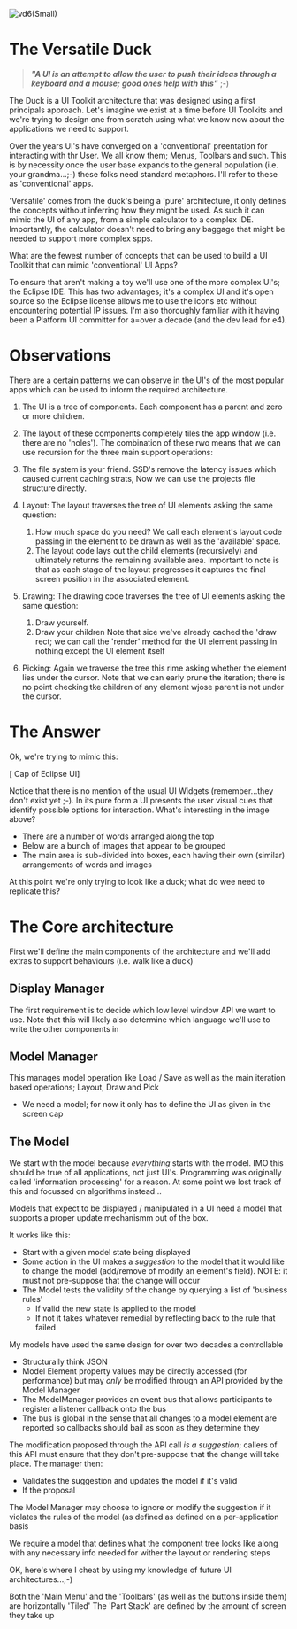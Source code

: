 ![vd6(Small)](https://github.com/E4Eric/TheDuck/assets/2371669/7fc8409f-e41a-41b2-b3a1-10b412423489)



# The Versatile Duck

> **_"A UI is an attempt to allow the user to push their ideas through a keyboard and a mouse; good ones help with this"_** ;-)

The Duck is a UI Toolkit architecture that was designed using a first principals approach.
Let's imagine we exist at a time before UI Toolkits and we're trying to design one from scratch using
what we know now about the applications we need to support.

Over the years UI's have converged on a 'conventional' preentation for interacting with thr User. We all know them; Menus, Toolbars and such. This is by necessity once the user base expands to the general population (i.e. your grandma...;-) these folks need standard metaphors.
I'll refer to these as 'conventional' apps.

'Versatile' comes from the duck's being a 'pure' architecture, it only defines the concepts without inferring how they might be used.
As such it can mimic the UI of any app, from a simple calculator to a complex IDE. Importantly, the calculator doesn't need to bring any baggage that might be needed to support more complex spps.

What are the fewest number of concepts that can be used to build a UI Toolkit that can mimic 'conventional' UI Apps?

To ensure that  aren't making a toy we'll use one of the more complex UI's; the Eclipse IDE.
This has two advantages; it's a complex UI and it's open source so the Eclipse license allows me to use the icons etc without encountering potential IP issues.
I'm also thoroughly familiar with it having been a Platform UI committer for a=over a decade (and the dev lead for e4).

# Observations

There are a certain patterns we can observe in the UI's of the most popular apps
which can be used to inform the required architecture.

1. The UI is a tree of components. Each component has a parent and zero or more children.
2. The layout of these components completely tiles the app window (i.e. there are no 'holes'). The combination of these rwo means that we can use recursion for the three main support operations:

3. The file system is your friend. SSD's remove the latency issues which caused current caching strats, Now we can use the projects file structure directly.
1. Layout: The layout traverses the tree of UI elements asking the same question:
   1. How much space do you need? We call each element's layout code passing in the element to be drawn as well as the 'available' space.
   2. The layout code lays out the child elements (recursively) and ultimately returns the remaining available area. Important to note is that as each stage of the layout progresses it captures the final screen position in the associated element.
2. Drawing: The drawing code traverses the tree of UI elements asking the same question:
   1. Draw yourself.
   2. Draw your children Note that sice we've already cached the 'draw rect; we can call the 'render' method for the UI element passing in nothing except the UI element itself
3. Picking: Again we traverse the tree this rime asking whether the element lies under the cursor. Note that we can early prune the iteration; there is no point checking tke children of any element wjose parent is not under the cursor.

# The Answer

Ok, we're trying to mimic this:

[ Cap of Eclipse UI]

Notice that there is no mention of the usual UI Widgets (remember...they don't exist yet ;-).
In its pure form a UI presents the user visual cues that identify possible options for interaction.
What's interesting in the image above?
  
- There are a number of words arranged along the top
- Below are a bunch of images that appear to be grouped
- The main area is sub-divided into boxes, each having their own (similar) arrangements of words and images

At this point we're only trying to look like a duck; what do wee need to replicate this?

# The Core architecture
First we'll define the main components of the architecture and we'll add extras to support
behaviours (i.e. walk like a duck)
## Display Manager
The first requirement is to decide which low level window API we want to use. Note that this will likely also determine
which language we'll use to write the other components in 
## Model Manager 
 This manages model operation like Load / Save as well as the main iteration based operations; Layout, Draw and Pick  


- We need a model; for now it only has to define the UI as given in the screen cap

## The Model
We start with the model because *everything* starts with the model. IMO this should be true
of all applications, not just UI's. Programming was originally called 'information processing' for a reason.
At some point we lost track of this and focussed on algorithms instead...

Models that expect to be displayed / manipulated in a UI need a model that supports a proper update mechanismm out of the box.

It works like this:
- Start with a given model state being displayed
- Some action in the UI makes a *suggestion* to the model that it would like to change the model (add/remove of modify an element's field). NOTE: it must not pre-suppose that the change will occur
- The Model tests the validity of the change by querying a list of 'business rules'
  - If valid the new state is applied to the model
  - If not it takes whatever remedial by reflecting back to the rule that failed

My models have used the same design for over two decades a controllable 
- Structurally think JSON
- Model Element property values may be directly accessed (for performance) but may *only* be modified through an API provided by the Model Manager
- The ModelManager provides an event bus that allows participants to register a listener callback onto the bus
- The bus is global in the sense that all changes to a model element are reported so callbacks should bail as soon as they determine they

The modification proposed through the API call *is a suggestion*; callers of this API must ensure that they don't pre-suppose that the change will take place.
The manager then:
- Validates the suggestion and updates the model if it's valid
- If the proposal 

The Model Manager may choose to ignore or modify the suggestion if it violates the rules of the model (as defined as defined on a per-application basis 

We require a model that defines what the component tree looks like along with any necessary info needed for wither the layout or rendering steps

OK, here's where I cheat by using my knowledge of future UI architectures...;-)

Both the 'Main Menu' and the 'Toolbars' (as well as the buttons inside them) are horizontally 'Tiled'
The 'Part Stack' are defined by the amount of screen they take up





